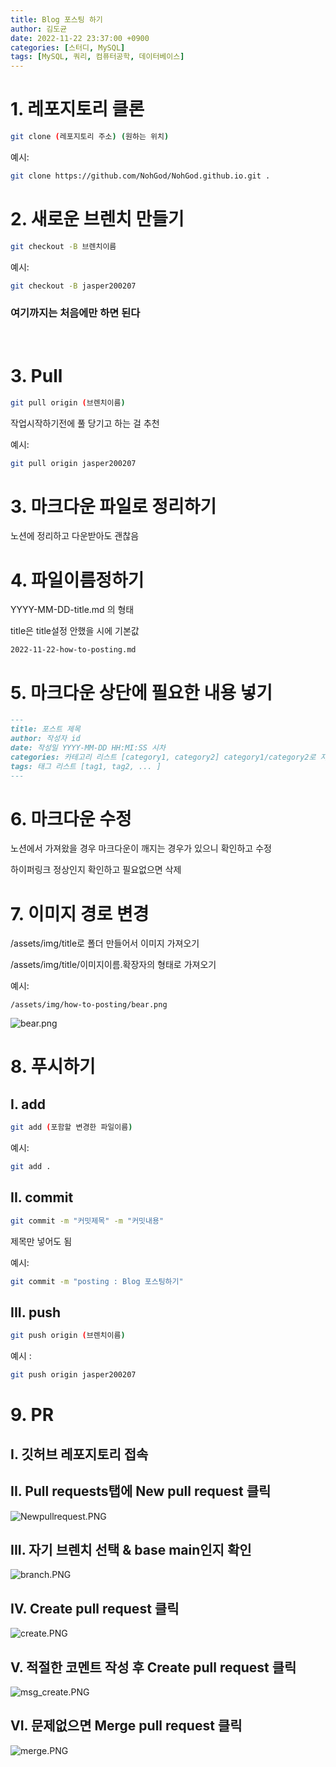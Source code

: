 ```yaml
---
title: Blog 포스팅 하기
author: 김도균
date: 2022-11-22 23:37:00 +0900
categories: [스터디, MySQL]
tags: [MySQL, 쿼리, 컴퓨터공학, 데이터베이스]
---
```


# 1. 레포지토리 클론

```bash
git clone (레포지토리 주소) (원하는 위치)
```

예시:

```bash
git clone https://github.com/NohGod/NohGod.github.io.git .
```

# 2. 새로운 브렌치 만들기

```bash
git checkout -B 브렌치이름
```

예시:

```bash
git checkout -B jasper200207
```

### 여기까지는 처음에만 하면 된다

<br>

# 3. Pull

```bash
git pull origin (브렌치이름)
```

작업시작하기전에 풀 당기고 하는 걸 추천

예시:

```bash
git pull origin jasper200207
```

# 3. 마크다운 파일로 정리하기

노션에 정리하고 다운받아도 괜찮음

# 4. 파일이름정하기

YYYY-MM-DD-title.md 의 형태

title은 title설정 안했을 시에 기본값

`2022-11-22-how-to-posting.md`

# 5. 마크다운 상단에 필요한 내용 넣기

```markdown
---
title: 포스트 제목
author: 작성자 id
date: 작성일 YYYY-MM-DD HH:MI:SS 시차
categories: 카테고리 리스트 [category1, category2] category1/category2로 지정
tags: 태그 리스트 [tag1, tag2, ... ]
---
```

# 6. 마크다운 수정

노션에서 가져왔을 경우 마크다운이 깨지는 경우가 있으니 확인하고 수정

하이퍼링크 정상인지 확인하고 필요없으면 삭제

# 7. 이미지 경로 변경

/assets/img/title로 폴더 만들어서 이미지 가져오기

/assets/img/title/이미지이름.확장자의 형태로 가져오기

예시:

`/assets/img/how-to-posting/bear.png`

![bear.png](/assets/img/how-to-posting/bear.png)

# 8. 푸시하기

## I. add

```bash
git add (포함할 변경한 파일이름)
```

예시:

```bash
git add .
```

## II. commit

```bash
git commit -m "커밋제목" -m "커밋내용"
```

제목만 넣어도 됨

예시:

```bash
git commit -m "posting : Blog 포스팅하기"
```

## III. push

```bash
git push origin (브렌치이름)
```

예시 :

```bash
git push origin jasper200207
```

# 9. PR

## I. 깃허브 레포지토리 접속

## II. Pull requests탭에 New pull request 클릭

![Newpullrequest.PNG](/assets/img/how-to-posting/Newpullrequest.png)

## III. 자기 브렌치 선택 & base main인지 확인

![branch.PNG](/assets/img/how-to-posting/branch.png)

## IV. Create pull request 클릭

![create.PNG](/assets/img/how-to-posting/create.png)

## V. 적절한 코멘트 작성 후 Create pull request 클릭

![msg_create.PNG](/assets/img/how-to-posting/msg_create.png)

## VI. 문제없으면 Merge pull request 클릭

![merge.PNG](/assets/img/how-to-posting/merge.png)
